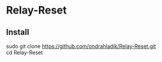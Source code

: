 # Relay-Reset

## Install

sudo git clone https://github.com/ondrahladik/Relay-Reset.git  
cd Relay-Reset  
